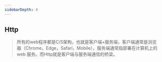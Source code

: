 ```yaml
---
sidebarDepth: 4
---
```

## Http

> 所有的web程序都是C/S架构，也就是客户端+服务端，客户端通常是浏览器（Chrome，Edge，Safari，Mobile），服务端通常指部署在计算机上的web 服务。而Http就是客户端与服务端通信的桥梁。








